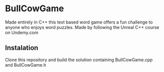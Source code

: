 # BullCowGame
Made entirely in C++ this text based word game offers a fun challenge to anyone who enjoys word puzzles. 
Made by following the Unreal C++ course on Undemy.com

## Instalation 
Clone this repository and build the solution containing BullCowGame.cpp and BullCowGame.h
